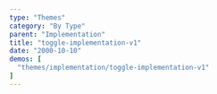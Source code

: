 ```yaml
---
type: "Themes"
category: "By Type"
parent: "Implementation"
title: "toggle-implementation-v1"
date: "2000-10-10"
demos: [
  "themes/implementation/toggle-implementation-v1"
]
---
```

